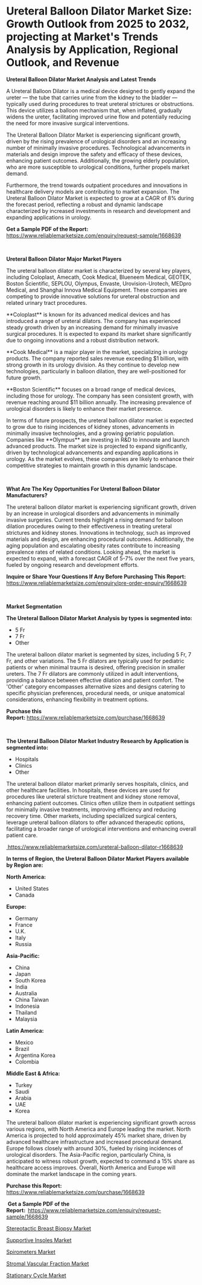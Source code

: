 <p><h1>Ureteral Balloon Dilator Market Size: Growth Outlook from 2025 to 2032, projecting at Market's Trends Analysis by Application, Regional Outlook, and Revenue</h1></p><p><strong>Ureteral Balloon Dilator Market Analysis and Latest Trends</strong></p>
<p><p>A Ureteral Balloon Dilator is a medical device designed to gently expand the ureter — the tube that carries urine from the kidney to the bladder — typically used during procedures to treat ureteral strictures or obstructions. This device utilizes a balloon mechanism that, when inflated, gradually widens the ureter, facilitating improved urine flow and potentially reducing the need for more invasive surgical interventions.</p><p>The Ureteral Balloon Dilator Market is experiencing significant growth, driven by the rising prevalence of urological disorders and an increasing number of minimally invasive procedures. Technological advancements in materials and design improve the safety and efficacy of these devices, enhancing patient outcomes. Additionally, the growing elderly population, who are more susceptible to urological conditions, further propels market demand. </p><p>Furthermore, the trend towards outpatient procedures and innovations in healthcare delivery models are contributing to market expansion. The Ureteral Balloon Dilator Market is expected to grow at a CAGR of 8% during the forecast period, reflecting a robust and dynamic landscape characterized by increased investments in research and development and expanding applications in urology.</p></p>
<p><strong>Get a Sample PDF of the Report:&nbsp;</strong> <a href="https://www.reliablemarketsize.com/enquiry/request-sample/1668639?utm_campaign=1143&utm_medium=2&utm_source=Github&utm_content=ia&utm_term=03032025&utm_id=ureteral-balloon-dilator">https://www.reliablemarketsize.com/enquiry/request-sample/1668639</a></p>
<p>&nbsp;</p>
<p><strong>Ureteral Balloon Dilator Major Market Players</strong></p>
<p><p>The ureteral balloon dilator market is characterized by several key players, including Coloplast, Amecath, Cook Medical, Blueneem Medical, GEOTEK, Boston Scientific, SEPLOU, Olympus, Envaste, Urovision-Urotech, MEDpro Medical, and Shanghai Innova Medical Equipment. These companies are competing to provide innovative solutions for ureteral obstruction and related urinary tract procedures.</p><p>**Coloplast** is known for its advanced medical devices and has introduced a range of ureteral dilators. The company has experienced steady growth driven by an increasing demand for minimally invasive surgical procedures. It is expected to expand its market share significantly due to ongoing innovations and a robust distribution network.</p><p>**Cook Medical** is a major player in the market, specializing in urology products. The company reported sales revenue exceeding $1 billion, with strong growth in its urology division. As they continue to develop new technologies, particularly in balloon dilation, they are well-positioned for future growth.</p><p>**Boston Scientific** focuses on a broad range of medical devices, including those for urology. The company has seen consistent growth, with revenue reaching around $11 billion annually. The increasing prevalence of urological disorders is likely to enhance their market presence.</p><p>In terms of future prospects, the ureteral balloon dilator market is expected to grow due to rising incidences of kidney stones, advancements in minimally invasive technologies, and a growing geriatric population. Companies like **Olympus** are investing in R&D to innovate and launch advanced products. The market size is projected to expand significantly, driven by technological advancements and expanding applications in urology. As the market evolves, these companies are likely to enhance their competitive strategies to maintain growth in this dynamic landscape.</p></p>
<p>&nbsp;</p>
<p><strong>What Are The Key Opportunities For Ureteral Balloon Dilator Manufacturers?</strong></p>
<p><p>The ureteral balloon dilator market is experiencing significant growth, driven by an increase in urological disorders and advancements in minimally invasive surgeries. Current trends highlight a rising demand for balloon dilation procedures owing to their effectiveness in treating ureteral strictures and kidney stones. Innovations in technology, such as improved materials and design, are enhancing procedural outcomes. Additionally, the aging population and escalating obesity rates contribute to increasing prevalence rates of related conditions. Looking ahead, the market is expected to expand, with a forecast CAGR of 5-7% over the next five years, fueled by ongoing research and development efforts.</p></p>
<p><strong>Inquire or Share Your Questions If Any Before Purchasing This Report:</strong> <a href="https://www.reliablemarketsize.com/enquiry/pre-order-enquiry/1668639?utm_campaign=1143&utm_medium=2&utm_source=Github&utm_content=ia&utm_term=03032025&utm_id=ureteral-balloon-dilator">https://www.reliablemarketsize.com/enquiry/pre-order-enquiry/1668639</a></p>
<p>&nbsp;</p>
<p><strong>Market Segmentation</strong></p>
<p><strong>The Ureteral Balloon Dilator Market Analysis by types is segmented into:</strong></p>
<p><ul><li>5 Fr</li><li>7 Fr</li><li>Other</li></ul></p>
<p><p>The ureteral balloon dilator market is segmented by sizes, including 5 Fr, 7 Fr, and other variations. The 5 Fr dilators are typically used for pediatric patients or when minimal trauma is desired, offering precision in smaller ureters. The 7 Fr dilators are commonly utilized in adult interventions, providing a balance between effective dilation and patient comfort. The 'Other' category encompasses alternative sizes and designs catering to specific physician preferences, procedural needs, or unique anatomical considerations, enhancing flexibility in treatment options.</p></p>
<p><strong>Purchase this Report:&nbsp;</strong><a href="https://www.reliablemarketsize.com/purchase/1668639?utm_campaign=1143&utm_medium=2&utm_source=Github&utm_content=ia&utm_term=03032025&utm_id=ureteral-balloon-dilator">https://www.reliablemarketsize.com/purchase/1668639</a></p>
<p>&nbsp;</p>
<p><strong>The Ureteral Balloon Dilator Market Industry Research by Application is segmented into:</strong></p>
<p><ul><li>Hospitals</li><li>Clinics</li><li>Other</li></ul></p>
<p><p>The ureteral balloon dilator market primarily serves hospitals, clinics, and other healthcare facilities. In hospitals, these devices are used for procedures like ureteral stricture treatment and kidney stone removal, enhancing patient outcomes. Clinics often utilize them in outpatient settings for minimally invasive treatments, improving efficiency and reducing recovery time. Other markets, including specialized surgical centers, leverage ureteral balloon dilators to offer advanced therapeutic options, facilitating a broader range of urological interventions and enhancing overall patient care.</p></p>
<p><a href="https://www.reliablemarketsize.com/ureteral-balloon-dilator-r1668639?utm_campaign=1143&utm_medium=2&utm_source=Github&utm_content=ia&utm_term=03032025&utm_id=ureteral-balloon-dilator">&nbsp;https://www.reliablemarketsize.com/ureteral-balloon-dilator-r1668639</a></p>
<p><strong>In terms of Region, the Ureteral Balloon Dilator Market Players available by Region are:</strong></p>
<p>
    <p> <strong> North America: </strong>
        <ul>
            <li>United States</li>
            <li>Canada</li>
        </ul>
        </p> 
    <p> <strong> Europe: </strong>
        <ul>
            <li>Germany</li>
            <li>France</li>
            <li>U.K.</li>
            <li>Italy</li>
            <li>Russia</li>
        </ul>
        </p> 
    <p> <strong> Asia-Pacific: </strong>
        <ul>
            <li>China</li>
            <li>Japan</li>
            <li>South Korea</li>
            <li>India</li>
            <li>Australia</li>
            <li>China Taiwan</li>
            <li>Indonesia</li>
            <li>Thailand</li>
            <li>Malaysia</li>
        </ul>
        </p> 
    <p> <strong> Latin America: </strong>
        <ul>
            <li>Mexico</li>
            <li>Brazil</li>
            <li>Argentina Korea</li>
            <li>Colombia</li>
        </ul>
        </p> 
    <p> <strong> Middle East & Africa: </strong>
        <ul>
            <li>Turkey</li>
            <li>Saudi</li>
            <li>Arabia</li>
            <li>UAE</li>
            <li>Korea</li>
        </ul>
    </p>
    </p>
<p><p>The ureteral balloon dilator market is experiencing significant growth across various regions, with North America and Europe leading the market. North America is projected to hold approximately 45% market share, driven by advanced healthcare infrastructure and increased procedural demand. Europe follows closely with around 30%, fueled by rising incidences of urological disorders. The Asia-Pacific region, particularly China, is anticipated to witness robust growth, expected to command a 15% share as healthcare access improves. Overall, North America and Europe will dominate the market landscape in the coming years.</p></p>
<p><strong>Purchase this Report: </strong><a href="https://www.reliablemarketsize.com/purchase/1668639?utm_campaign=1143&utm_medium=2&utm_source=Github&utm_content=ia&utm_term=03032025&utm_id=ureteral-balloon-dilator">https://www.reliablemarketsize.com/purchase/1668639</a></p>
<p>&nbsp;<strong>Get a Sample PDF of the Report:&nbsp;&nbsp;</strong><a href="https://www.reliablemarketsize.com/enquiry/request-sample/1668639?utm_campaign=1143&utm_medium=2&utm_source=Github&utm_content=ia&utm_term=03032025&utm_id=ureteral-balloon-dilator">https://www.reliablemarketsize.com/enquiry/request-sample/1668639</a></p>
<p><strong></strong></p>
<p><p><a href="https://github.com/supicweg/Market-Research-Report-List-1/blob/main/stereotactic-breast-biopsy-market.md?utm_campaign=1143&utm_medium=2&utm_source=Github&utm_content=ia&utm_term=03032025&utm_id=ureteral-balloon-dilator">Stereotactic Breast Biopsy Market</a></p><p><a href="https://github.com/shopovdjondo/Market-Research-Report-List-1/blob/main/supportive-insoles-market.md?utm_campaign=1143&utm_medium=2&utm_source=Github&utm_content=ia&utm_term=03032025&utm_id=ureteral-balloon-dilator">Supportive Insoles Market</a></p><p><a href="https://github.com/viipposahko25/Market-Research-Report-List-1/blob/main/spirometers-market.md?utm_campaign=1143&utm_medium=2&utm_source=Github&utm_content=ia&utm_term=03032025&utm_id=ureteral-balloon-dilator">Spirometers Market</a></p><p><a href="https://github.com/saeiddaemo/Market-Research-Report-List-1/blob/main/stromal-vascular-fraction-market.md?utm_campaign=1143&utm_medium=2&utm_source=Github&utm_content=ia&utm_term=03032025&utm_id=ureteral-balloon-dilator">Stromal Vascular Fraction Market</a></p><p><a href="https://github.com/salodipura00/Market-Research-Report-List-1/blob/main/stationary-cycle-market.md?utm_campaign=1143&utm_medium=2&utm_source=Github&utm_content=ia&utm_term=03032025&utm_id=ureteral-balloon-dilator">Stationary Cycle Market</a></p></p>